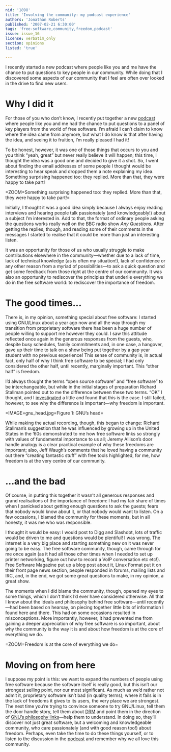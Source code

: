 ```yaml
---
nid: '1898'
title: 'Involving the community: my podcast experience'
authors: 'Jonathan Roberts'
published: '2007-02-21 6:30:00'
tags: 'free-software,community,freedom,podcast'
issue: issue_16
license: verbatim_only
section: opinions
listed: 'true'

---
```

I recently started a new podcast where people like you and me have the chance to put questions to key people in our community. While doing that I discovered some aspects of our community that I feel are often over looked in the drive to find new users.


# Why I did it

For those of you who don’t know, I recently put together a new [podcast](http://questionsplease.org) where people like you and me had the chance to put questions to a panel of key players from the world of free software. I’m afraid I can’t claim to know where the idea came from anymore, but what I do know is that after having the idea, and seeing it to fruition, I’m really pleased I had it!

To be honest, however, it was one of those things that occurs to you and you think “yeah, great” but never really believe it will happen; this time, I thought the idea was a good one and decided to give it a shot. So, I went about finding the email addresses of some people I thought would be interesting to hear speak and dropped them a note explaining my idea. Something surprising happened too: they replied. More than that, they were happy to take part!


=ZOOM=Something surprising happened too: they replied. More than that, they were happy to take part!=

Initially, I thought it was a good idea simply because I always enjoy reading interviews and hearing people talk passionately (and knowledgeably!) about a subject I’m interested in. Add to that, the format of ordinary people asking the questions works really well on the BBC radio show _Any Questions_. After getting the replies, though, and reading some of their comments in the messages I started to realise that it could be more than just an interesting listen.

It was an opportunity for those of us who usually struggle to make contributions elsewhere in the community—whether due to a lack of time, lack of technical knowledge (as is often my situation!), lack of confidence or any other reason from a myriad of possibilities—to ask a quick question and get some feedback from those right at the centre of our community. It was also an opportunity to rediscover the principles that underlie everything we do in the free software world: to rediscover the importance of freedom.


# The good times...

There is, in my opinion, something special about free software: I started using GNU/Linux about a year ago now and all the way through my transition from proprietary software there has been a huge number of people willing to support me however they could. I saw this attitude reflected once again in the generous responses from the guests, who, despite busy schedules, family commitments and, in one case, a hangover, gave up their time to talk on a show being put together by a gap year student with no previous experience! This sense of community is, in actual fact, only half of why I think free software to be special; I had only considered the other half, until recently, marginally important. This “other half” is freedom.

I’d always thought the terms “open source software” and “free software” to be interchangeable, but while in the initial stages of preparation Richard Stallman pointed out to me the difference between these two terms. “OK” I thought, and I [investigated](http://www.gnu.org/philosophy/free-software-for-freedom.html) a little and found that this is the case. I still failed, however, to see why the difference is important—why freedom is important.


=IMAGE=gnu_head.jpg=Figure 1: GNU’s head=

While making the actual recording, though, this began to change: Richard Stallman’s suggestion that he was influenced by growing up in the United States in the ’60s demonstrated to me how free software links so strongly with values of fundamental importance to us all; Jeremy Allison’s door handle analogy is a clear practical example of why these freedoms are important; also, Jeff Waugh’s comments that he loved having a community out there “creating fantastic stuff” with free tools highlighted, for me, how freedom is at the very centre of our community.


# ...and the bad

Of course, in putting this together it wasn’t all generous responses and grand realisations of the importance of freedom: I had my fair share of times when I panicked about getting enough questions to ask the guests; fears that nobody would know about it, or that nobody would want to listen. On a few occasions, I blamed the community for these moments, but in all honesty, it was me who was responsible.

I thought it would be easy: I would post to Digg and Slashdot, lots of traffic would be driven to me and questions would be plentiful! I was wrong. The internet is a very big place and starting something new on it was never going to be easy. The free software community, though, came through for me once again (as it had all those other times when I needed to set up printer networking, figure out how to record a VoIP conversation etc etc!). Free Software Magazine put up a blog post about it, Linux Format put it on their front page news section, people responded in forums, mailing lists and IRC, and, in the end, we got some great questions to make, in my opinion, a great show.

The moments when I did blame the community, though, opened my eyes to some things, which I don’t think I’d ever have considered otherwise. All that I know about the ideals and philosophy behind free software—until recently—had been based on hearsay, on piecing together little bits of information I found here and there. This had on some occasions resulted in misconceptions. More importantly, however, it had prevented me from gaining a deeper appreciation of why free software is so important, about why the community is the way it is and about how freedom is at the core of everything we do.


=ZOOM=Freedom is at the core of everything we do=


# Moving on from here

I suppose my point is this: we want to expand the numbers of people using free software because the software itself is really good, but this isn’t our strongest selling point, nor our most significant. As much as we’d rather not admit it, proprietary software isn’t bad (in quality terms); where it fails is in the lack of freedoms it gives to its users, the very place we are strongest. The next time you’re trying to convince someone to try GNU/Linux, tell them the door handle story, tell them about [DRM](http://www.defectivebydesign.org/en/node) and point them in the direction of [GNU’s philosophy links](http://www.gnu.org/philosophy/)—help them to understand. In doing so, they’ll discover not just great software, but a welcoming and knowledgeable community, who care passionately (and with good reason too!) about freedom. Perhaps, even take the time to do these things yourself, or to listen to the discussion in the [podcast](http://questionsplease.org) and remember why we all love this community.


